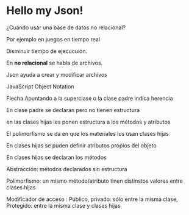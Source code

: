 # Hello my Json!
¿Cuándo usar una base de datos no relacional?


Por ejemplo en juegos en tiempo real


Disminuir tiempo de ejecucuión.

En **no relacional** se habla de archivos. 

Json ayuda a crear y modificar archivos

JavaScript Object Notation

Flecha Apuntando a la superclase o la clase padre indica herencia

En clase padre se declaran pero no tienen estructura

en las clases hijas les ponen estructura a los métodos y atributos

El polimorfismo se da en que los materiales los usan clases hijas 

En clases hijas se puden definir atributos propios del objeto 

En clases hijas se declaran los métodos

Abstracción: métodos declarados sin estructura 

Polimorfismo: un mismo método/atributo tinen distinstos valores entre clases hijas

Modificador de acceso : Público, privado: sólo entre la misma clase, Protegido: entre la misma clase y clases hijas 
